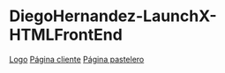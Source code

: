 # DiegoHernandez-LaunchX-HTMLFrontEnd

[Logo](./Logo-Pasteleria.png)
[Página cliente](./pagina-cliente.html)
[Página pastelero](pagina-pastelero.html)